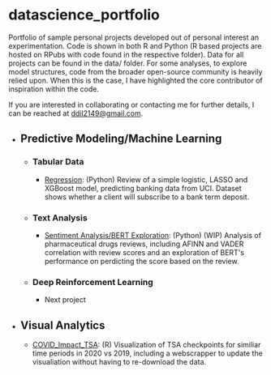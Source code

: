 # datascience_portfolio

Portfolio of sample personal projects developed out of personal interest an experimentation. Code is shown in both R and Python (R based projects are hosted on RPubs with code found in the respective folder). Data for all projects can be found in the data/ folder. For some analyses, to explore model structures, code from the broader open-source community is heavily relied upon. When this is the case, I have highlighted the core contributor of inspiration within the code. 

If you are interested in collaborating or contacting me for further details, I can be reached at ddil2149@gmail.com.

- ## Predictive Modeling/Machine Learning
  - ### Tabular Data
    - [Regression](https://github.com/ddil2149/datascience_portfolio/blob/main/banking_regression/banking_regression.ipynb): (Python) Review of a simple logistic, LASSO and XGBoost model, predicting banking data from UCI. Dataset shows whether a client will subscribe to a bank term deposit.
  - ### Text Analysis
    - [Sentiment Analysis/BERT Exploration](https://github.com/ddil2149/datascience_portfolio/blob/main/pharmaceuticalReview_text/PharmaceuticalReview.ipynb): (Python) (WIP) Analysis of pharmaceutical drugs reviews, including AFINN and VADER correlation with review scores and an exploration of BERT's performance on perdicting the score based on the review.

  - ### Deep Reinforcement Learning
    - Next project

- ## Visual Analytics
  - [COVID_Impact_TSA](https://rpubs.com/ddil2149/684752): (R) Visualization of TSA checkpoints for similiar time periods in 2020 vs 2019, including a webscrapper to update the visualiation without having to re-download the data.
